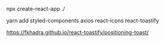 npx create-react-app ./

yarn add styled-components axios react-icons react-toastify

https://fkhadra.github.io/react-toastify/positioning-toast/

